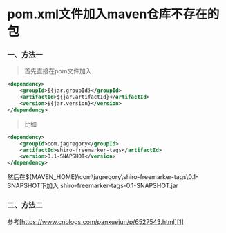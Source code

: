 # pom.xml文件加入maven仓库不存在的包

### 一、**方法一**
> 首先直接在pom文件加入
```xml
<dependency>
    <groupId>${jar.groupId}</groupId>
    <artifactId>${jar.artifactId}</artifactId>
    <version>${jar.version}</version>
</dependency>
```

>比如
```xml
<dependency>
    <groupId>com.jagregory</groupId>
    <artifactId>shiro-freemarker-tags</artifactId>
    <version>0.1-SNAPSHOT</version>
</dependency>
```

然后在${MAVEN_HOME}\com\jagregory\shiro-freemarker-tags\0.1-SNAPSHOT下加入 shiro-freemarker-tags-0.1-SNAPSHOT.jar

### 二、**方法二**
参考[https://www.cnblogs.com/panxuejun/p/6527543.html][1]


  [1]: https://www.cnblogs.com/panxuejun/p/6527543.html
